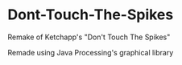 # Dont-Touch-The-Spikes
Remake of Ketchapp's "Don't Touch The Spikes"

Remade using Java Processing's graphical library
